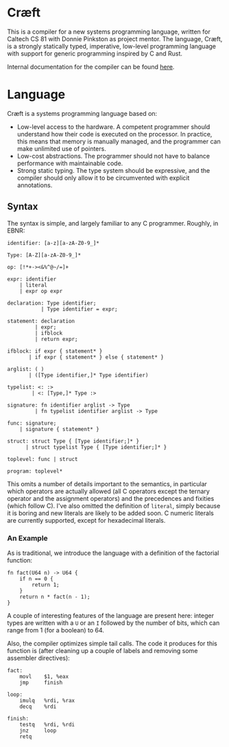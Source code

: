 Cr&#230;ft
==========

This is a compiler for a new systems programming language, written for Caltech
CS 81 with Donnie Pinkston as project mentor. The language, Cr&#230;ft, is a
strongly statically typed, imperative, low-level programming language with
support for generic programming inspired by C and Rust.

Internal documentation for the compiler can be found
[here](http://iankuehne.com/craeft).

Language
========

Cr&#230;ft is a systems programming language based on:
- Low-level access to the hardware.  A competent programmer should understand
  how their code is executed on the processor.  In practice, this means that
  memory is manually managed, and the programmer can make unlimited use of
  pointers.
- Low-cost abstractions.  The programmer should not have to balance performance
  with maintainable code.
- Strong static typing.  The type system should be expressive, and the compiler
  should only allow it to be circumvented with explicit annotations.

Syntax
------

The syntax is simple, and largely familiar to any C programmer.  Roughly, in
EBNR:

```
identifier: [a-z][a-zA-Z0-9_]*

Type: [A-Z][a-zA-Z0-9_]*

op: [!*+-><&%^@~/=]+

expr: identifier
    | literal
    | expr op expr

declaration: Type identifier;
           | Type identifier = expr;

statement: declaration
         | expr;
         | ifblock
         | return expr;

ifblock: if expr { statement* }
       | if expr { statement* } else { statement* }

arglist: ( )
       | ([Type identifier,]* Type identifier)

typelist: <: :>
        | <: [Type,]* Type :>

signature: fn identifier arglist -> Type
         | fn typelist identifier arglist -> Type

func: signature;
    | signature { statement* }

struct: struct Type { [Type identifier;]* }
      | struct typelist Type { [Type identifier;]* }

toplevel: func | struct

program: toplevel*
```

This omits a number of details important to the semantics, in particular which
operators are actually allowed (all C operators except the ternary operator and
the assignment operators) and the precedences and fixities (which follow C).
I've also omitted the definition of `literal`, simply because it is boring and
new literals are likely to be added soon.  C numeric literals are currently
supported, except for hexadecimal literals.

### An Example

As is traditional, we introduce the language with a definition of the factorial
function:

```
fn fact(U64 n) -> U64 {
    if n == 0 {
        return 1;
    }
    return n * fact(n - 1);
}
```

A couple of interesting features of the language are present here: integer types
are written with a `U` or an `I` followed by the number of bits, which can range
from 1 (for a boolean) to 64.

Also, the compiler optimizes simple tail calls.  The code it produces for this
function is (after cleaning up a couple of labels and removing some assembler
directives):

```assembly_x86
fact:
    movl    $1, %eax
    jmp     finish

loop:
    imulq   %rdi, %rax
    decq    %rdi

finish:
    testq   %rdi, %rdi
    jnz     loop
    retq
```

